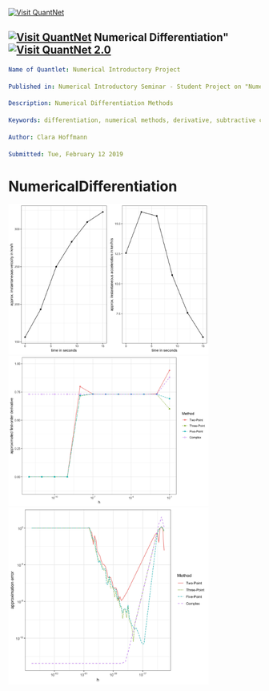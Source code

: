 [<img src="https://github.com/QuantLet/Styleguide-and-FAQ/blob/master/pictures/banner.png" width="888" alt="Visit QuantNet">](http://quantlet.de/)

## [<img src="https://github.com/QuantLet/Styleguide-and-FAQ/blob/master/pictures/qloqo.png" alt="Visit QuantNet">](http://quantlet.de/) **Numerical Differentiation"** [<img src="https://github.com/QuantLet/Styleguide-and-FAQ/blob/master/pictures/QN2.png" width="60" alt="Visit QuantNet 2.0">](http://quantlet.de/)

```yaml
Name of Quantlet: Numerical Introductory Project

Published in: Numerical Introductory Seminar - Student Project on "Numerical Differentiation"

Description: Numerical Differentiation Methods

Keywords: differentiation, numerical methods, derivative, subtractive cancellation

Author: Clara Hoffmann

Submitted: Tue, February 12 2019

```




# NumericalDifferentiation

<img src="Radar/RadarSpeed.jpg" width="400">
<img src="Convergence/Convergence.jpg" width="400">
<img src="Error_Trade_Off/ErrorTradeOff.jpg" width="400">


